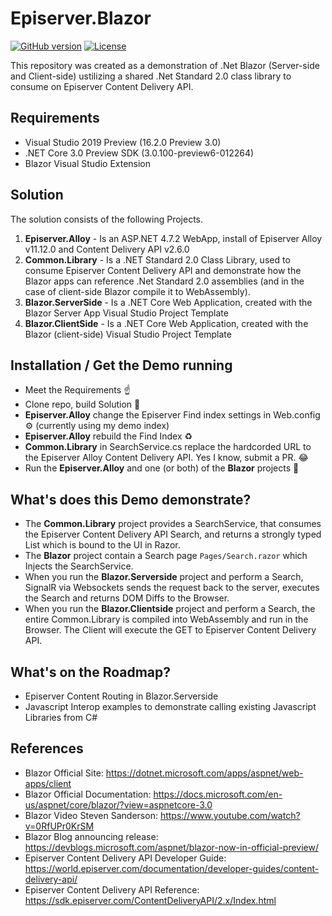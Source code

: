 # Episerver.Blazor
[![GitHub version](https://badge.fury.io/gh/DarrenStahlhut%2FEpiserver.Blazor.svg)](https://badge.fury.io/gh/DarrenStahlhut%2FEpiserver.Blazor)
[![License](http://img.shields.io/:license-apache-blue.svg?style=flat-square)](http://www.apache.org/licenses/LICENSE-2.0.html)

This repository was created as a demonstration of .Net Blazor (Server-side and Client-side) ustilizing a shared .Net Standard 2.0 class library to consume on Episerver Content Delivery API.

Requirements
--------
- Visual Studio 2019 Preview (16.2.0 Preview 3.0)
- .NET Core 3.0 Preview SDK (3.0.100-preview6-012264)
- Blazor Visual Studio Extension

Solution
--------

The solution consists of the following Projects.
1. **Episerver.Alloy** - Is an ASP.NET 4.7.2 WebApp, install of Episerver Alloy v11.12.0 and Content Delivery API v2.6.0
2. **Common.Library** - Is a .NET Standard 2.0 Class Library, used to consume Episerver Content Delivery API and demonstrate how the Blazor apps can reference .Net Standard 2.0 assemblies (and in the case of client-side Blazor compile it to WebAssembly).
3. **Blazor.ServerSide** - Is a .NET Core Web Application, created with the Blazor Server App Visual Studio Project Template
4. **Blazor.ClientSide** - Is a .NET Core Web Application, created with the Blazor (client-side) Visual Studio Project Template

Installation / Get the Demo running
-----------------------------------
- Meet the Requirements :point_up:
- Clone repo, build Solution :pray:
- **Episerver.Alloy** change the Episerver Find index settings in Web.config :gear: (currently using my demo index)
- **Episerver.Alloy** rebuild the Find Index :recycle: 
- **Common.Library** in SearchService.cs replace the hardcorded URL to the Episerver Alloy Content Delivery API. Yes I know, submit a PR. :joy:
- Run the **Episerver.Alloy** and one (or both) of the **Blazor** projects :tada:

What's does this Demo demonstrate?
---------------------------------
- The **Common.Library** project provides a SearchService, that consumes the Episerver Content Delivery API Search, and returns a strongly typed List<SearchResult> which is bound to the UI in Razor.
- The **Blazor** project contain a Search page `Pages/Search.razor` which Injects the SearchService.
- When you run the **Blazor.Serverside** project and perform a Search, SignalR via Websockets sends the request back to the server, executes the Search and returns DOM Diffs to the Browser.
- When you run the **Blazor.Clientside** project and perform a Search, the entire Common.Library is compiled into WebAssembly and run in the Browser. The Client will execute the GET to Episerver Content Delivery API.

What's on the Roadmap?
---------------------------------
- Episerver Content Routing in Blazor.Serverside
- Javascript Interop examples to demonstrate calling existing Javascript Libraries from C#

References
--------
- Blazor Official Site: https://dotnet.microsoft.com/apps/aspnet/web-apps/client
- Blazor Official Documentation: https://docs.microsoft.com/en-us/aspnet/core/blazor/?view=aspnetcore-3.0
- Blazor Video Steven Sanderson: https://www.youtube.com/watch?v=0RfUPr0KrSM
- Blazor Blog announcing release: https://devblogs.microsoft.com/aspnet/blazor-now-in-official-preview/
- Episerver Content Delivery API Developer Guide: https://world.episerver.com/documentation/developer-guides/content-delivery-api/
- Episerver Content Delivery API Reference: https://sdk.episerver.com/ContentDeliveryAPI/2.x/Index.html

